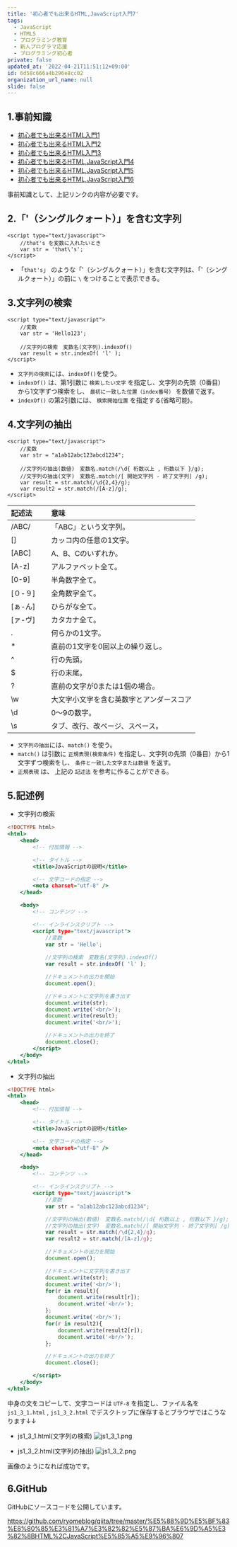 ```yaml
---
title: '初心者でも出来るHTML,JavaScript入門7'
tags:
  - JavaScript
  - HTML5
  - プログラミング教育
  - 新人プログラマ応援
  - プログラミング初心者
private: false
updated_at: '2022-04-21T11:51:12+09:00'
id: 6d58c666a4b296e8cc02
organization_url_name: null
slide: false
---
```

## 1.事前知識
- [初心者でも出来るHTML入門1](https://qiita.com/ryome/items/9ec3819e5e9ab5321553)
- [初心者でも出来るHTML入門2](https://qiita.com/ryome/items/4e19c19d3166a01bc0fc)
- [初心者でも出来るHTML入門3](https://qiita.com/ryome/items/72408fb260d1576fcb25)
- [初心者でも出来るHTML,JavaScript入門4](https://qiita.com/ryome/items/152ebca06eda9fe05b39)
- [初心者でも出来るHTML,JavaScript入門5](https://qiita.com/ryome/items/c5e7716ff58bbced5173)
- [初心者でも出来るHTML,JavaScript入門6](https://qiita.com/ryome/items/4a75d5d3df0c6355accd)

事前知識として、上記リンクの内容が必要です。

## 2.「'（シングルクォート）」を含む文字列
```html:「'（シングルクォート）」を含む文字列
<script type="text/javascript">
    //that's を変数に入れたいとき
    var str = 'that\'s';
</script>
```

- 「` that's `」 のような「'（シングルクォート）」を含む文字列は、「'（シングルクォート）」の前に `\` をつけることで表示できる。

## 3.文字列の検索
```html:文字列の検索
<script type="text/javascript">
    //変数
    var str = 'Hello123';

    //文字列の検索　変数名(文字列).indexOf()
    var result = str.indexOf( 'l' );
</script>
```

- `文字列の検索`には、`indexOf()`を使う。
- `indexOf()` は、第1引数に `検索したい文字` を指定し、文字列の先頭（0番目）から1文字ずつ検索をし、 `最初に一致した位置（index番号）` を数値で返す。
- `indexOf()` の第2引数には、 `検索開始位置` を指定する(省略可能)。

## 4.文字列の抽出
```html:文字列の抽出
<script type="text/javascript">
    //変数
    var str = "a1ab12abc123abcd1234";

    //文字列の抽出(数値)　変数名.match(/\d{ 桁数以上 , 桁数以下 }/g);
    //文字列の抽出(文字)　変数名.match(/[ 開始文字列 - 終了文字列] /g);
    var result = str.match(/\d{2,4}/g);
    var result2 = str.match(/[A-z]/g);
</script>
```

| 記述法                  |    意味                                   |
|:------------------------|:------------------------------------------|
| /ABC/                 | 「ABC」という文字列。                  |
| []                | カッコ内の任意の1文字。|
| [ABC]                | A、B、Cのいずれか。|
| [A-z]               | アルファベット全て。　　　　　　　　  |
| [0-9]                | 半角数字全て。          　　　 |
| [０-９]　              | 全角数字全て。    　　　　　　　　　|
| [ぁ-ん]              | ひらがな全て。     　　 　　　       |
| [ァ-ヴ]  　               | カタカナ全て。               　|
| .                   | 何らかの1文字。 　　　　　　　　　     |
| *                   | 直前の1文字を0回以上の繰り返し。|
| ^                  | 行の先頭。|
| $                   | 行の末尾。|
| ?                   | 直前の文字が0または1個の場合。|
| \w                | 大文字小文字を含む英数字とアンダースコア|
| \d                | 0～9の数字。 |
| \s                   | タブ、改行、改ページ、スペース。      |

- `文字列の抽出`には、`match()` を使う。
- `match()` は引数に `正規表現(検索条件)` を指定し、文字列の先頭（0番目）から1文字ずつ検索をし、 `条件と一致した文字または数値` を返す。
- `正規表現` は、 上記の `記述法` を参考に作ることができる。

## 5.記述例

- 文字列の検索

```html:js1_3_1.html
<!DOCTYPE html>
<html>
    <head>
        <!-- 付加情報 -->

        <!-- タイトル -->
        <title>JavaScriptの説明</title>

        <!-- 文字コードの指定 -->
        <meta charset="utf-8" />
    </head>

    <body>
        <!-- コンテンツ -->

        <!-- インラインスクリプト -->
        <script type="text/javascript">
            //変数
            var str = 'Hello';
            
            //文字列の検索　変数名(文字列).indexOf()
            var result = str.indexOf( 'l' );

            //ドキュメントの出力を開始
            document.open();

            //ドキュメントに文字列を書き出す
            document.write(str);
            document.write('<br/>');
            document.write(result);
            document.write('<br/>');

            //ドキュメントの出力を終了
            document.close();
        </script>
    </body>
</html>
```
- 文字列の抽出

```html:js1_3_2.html
<!DOCTYPE html>
<html>
    <head>
        <!-- 付加情報 -->

        <!-- タイトル -->
        <title>JavaScriptの説明</title>

        <!-- 文字コードの指定 -->
        <meta charset="utf-8" />
    </head>

    <body>
        <!-- コンテンツ -->

        <!-- インラインスクリプト -->
        <script type="text/javascript">
            //変数
            var str = "a1ab12abc123abcd1234";

            //文字列の抽出(数値)　変数名.match(/\d{ 桁数以上 , 桁数以下 }/g);
            //文字列の抽出(文字)　変数名.match(/[ 開始文字列 - 終了文字列] /g);
            var result = str.match(/\d{2,4}/g);
            var result2 = str.match(/[A-z]/g);

            //ドキュメントの出力を開始
            document.open();

            //ドキュメントに文字列を書き出す
            document.write(str);
            document.write('<br/>');
            for(r in result){
                document.write(result[r]);
                document.write('<br/>');
            };
            document.write('<br/>');
            for(r in result2){
                document.write(result2[r]);
                document.write('<br/>');
            };

            //ドキュメントの出力を終了
            document.close();

        </script>
    </body>
</html>
```

中身の文をコピーして、文字コードは `UTF-8` を指定し、ファイル名を `js1_3_1.html` , `js1_3_2.html` でデスクトップに保存するとブラウザではこうなります↓↓

- js1_3_1.html(文字列の検索)
![js1_3_1.png](https://qiita-image-store.s3.ap-northeast-1.amazonaws.com/0/449867/b844a92b-4c46-4288-2e9d-91baab5efae5.png)

- js1_3_2.html(文字列の抽出)
![js1_3_2.png](https://qiita-image-store.s3.ap-northeast-1.amazonaws.com/0/449867/b4392f03-c4b7-f68c-8d7f-dea5581be6ce.png)

画像のようになれば成功です。

## 6.GitHub
GitHubにソースコードを公開しています。

https://github.com/ryomeblog/qiita/tree/master/%E5%88%9D%E5%BF%83%E8%80%85%E3%81%A7%E3%82%82%E5%87%BA%E6%9D%A5%E3%82%8BHTML%2CJavaScript%E5%85%A5%E9%96%807






